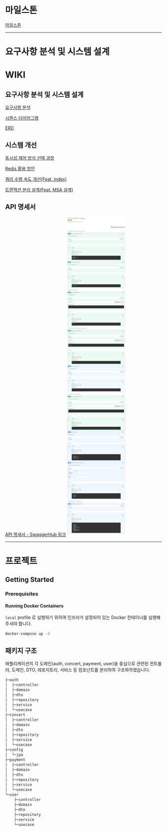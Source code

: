 # 마일스톤
[마일스톤](https://github.com/nacoon53/ticketing-service-api/milestones)

---
# 요구사항 분석 및 시스템 설계
# WIKI

## 요구사항 분석 및 시스템 설계
[요구사항 분석](https://github.com/nacoon53/ticketing-service-api/wiki/1.-%EC%9A%94%EA%B5%AC%EC%82%AC%ED%95%AD-%EB%B6%84%EC%84%9D)

[시퀀스 다이어그램](https://github.com/nacoon53/ticketing-service-api/wiki/2.-%EC%8B%9C%ED%80%80%EC%8A%A4-%EB%8B%A4%EC%9D%B4%EC%96%B4%EA%B7%B8%EB%9E%A8)

[ERD](https://github.com/nacoon53/ticketing-service-api/wiki/3.-ERD)

## 시스템 개선

[동시성 제어 방식 선택 과정](https://github.com/nacoon53/ticketing-service-api/wiki/5.-%EB%8F%99%EC%8B%9C%EC%84%B1-%EC%A0%9C%EC%96%B4-%EB%B0%A9%EC%8B%9D%EC%97%90-%EB%8C%80%ED%95%9C-%EA%B3%A0%EC%B0%B0)

[Redis 활용 방안](https://github.com/nacoon53/ticketing-service-api/wiki/6.-%EC%BD%98%EC%84%9C%ED%8A%B8-%EC%98%88%EC%95%BD-%EC%8B%9C%EC%8A%A4%ED%85%9C%EC%9D%98-Redis-%ED%99%9C%EC%9A%A9-%EB%B0%A9%EC%95%88)

[쿼리 수행 속도 개선(Feat. Index)](https://github.com/nacoon53/ticketing-service-api/wiki/7.-%EC%BF%BC%EB%A6%AC-%EC%88%98%ED%96%89-%EC%86%8D%EB%8F%84-%EA%B0%9C%EC%84%A0(Feat.-Index))

[트랜잭션 분리 설계(Feat. MSA 설계)](https://www.notion.so/8-Feat-MSA-1996db2e3ea180c1a02ce52888f2761f?showMoveTo=true&saveParent=true)

## API 명세서
[API 명세서 - SwaggerHub 링크](https://app.swaggerhub.com/apis-docs/nakyoungoh/concert_reservation/1.0.0#/%EC%BD%98%EC%84%9C%ED%8A%B8%20API/getAvailableSeats)
![img.png](/docs/APISpec_v1.png)


---
# 프로젝트

## Getting Started

### Prerequisites

#### Running Docker Containers

`local` profile 로 실행하기 위하여 인프라가 설정되어 있는 Docker 컨테이너를 실행해주셔야 합니다.

```bash
docker-compose up -d
```

## 패키지 구조
애플리케이션의 각 도메인(auth, concert, payment, user)을 중심으로 관련된 컨트롤러, 도메인, DTO, 레포지토리, 서비스 등 컴포넌트를 분리하여 구조화하였습니다.
```
├─auth
│  ├─controller
│  ├─domain
│  ├─dto
│  ├─repository
│  ├─service
│  └─usecase
├─concert
│  ├─controller
│  ├─domain
│  ├─dto
│  ├─repository
│  ├─service
│  └─usecase
├─config
│  └─jpa
├─payment
│  ├─controller
│  ├─domain
│  ├─dto
│  ├─repository
│  ├─service
│  └─usecase
└─user
    ├─controller
    ├─domain
    ├─dto
    ├─repository
    ├─service
    └─usecase


```
